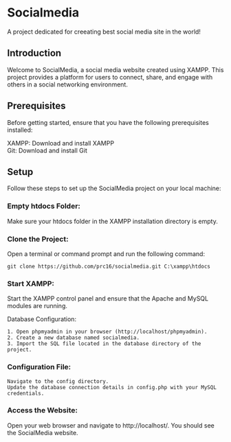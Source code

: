 # Socialmedia  
A project dedicated for creeating best social media site in the world! 

## Introduction  
Welcome to SocialMedia, a social media website created using XAMPP. This project provides a platform for users to connect, share, and engage with others in a social networking environment.  

## Prerequisites  
Before getting started, ensure that you have the following prerequisites installed:  

XAMPP: Download and install XAMPP  
Git: Download and install Git  

## Setup  
Follow these steps to set up the SocialMedia project on your local machine:

### Empty htdocs Folder:  
  Make sure your htdocs folder in the XAMPP installation directory is empty.  

### Clone the Project:
Open a terminal or command prompt and run the following command:

    git clone https://github.com/prc16/socialmedia.git C:\xampp\htdocs

### Start XAMPP:
  Start the XAMPP control panel and ensure that the Apache and MySQL modules are running.  

Database Configuration:  

    1. Open phpmyadmin in your browser (http://localhost/phpmyadmin).
    2. Create a new database named socialmedia.
    3. Import the SQL file located in the database directory of the project.

### Configuration File:  

    Navigate to the config directory.
    Update the database connection details in config.php with your MySQL credentials.

### Access the Website:
Open your web browser and navigate to http://localhost/. You should see the SocialMedia website.
